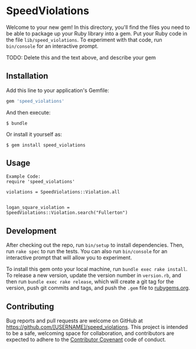 # SpeedViolations

Welcome to your new gem! In this directory, you'll find the files you need to be able to package up your Ruby library into a gem. Put your Ruby code in the file `lib/speed_violations`. To experiment with that code, run `bin/console` for an interactive prompt.

TODO: Delete this and the text above, and describe your gem

## Installation

Add this line to your application's Gemfile:

```ruby
gem 'speed_violations'
```

And then execute:

    $ bundle

Or install it yourself as:

    $ gem install speed_violations

## Usage


```
Example Code: 
require 'speed_violations'

violations = SpeedViolations::Violation.all


logan_square_violation = SpeedViolations::Violation.search("Fullerton")

```

## Development

After checking out the repo, run `bin/setup` to install dependencies. Then, run `rake spec` to run the tests. You can also run `bin/console` for an interactive prompt that will allow you to experiment.

To install this gem onto your local machine, run `bundle exec rake install`. To release a new version, update the version number in `version.rb`, and then run `bundle exec rake release`, which will create a git tag for the version, push git commits and tags, and push the `.gem` file to [rubygems.org](https://rubygems.org).

## Contributing

Bug reports and pull requests are welcome on GitHub at https://github.com/[USERNAME]/speed_violations. This project is intended to be a safe, welcoming space for collaboration, and contributors are expected to adhere to the [Contributor Covenant](http://contributor-covenant.org) code of conduct.

